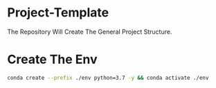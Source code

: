 # Project-Template
The Repository Will Create The  General Project Structure.

# Create The Env
```bash
conda create --prefix ./env python=3.7 -y && conda activate ./env
```